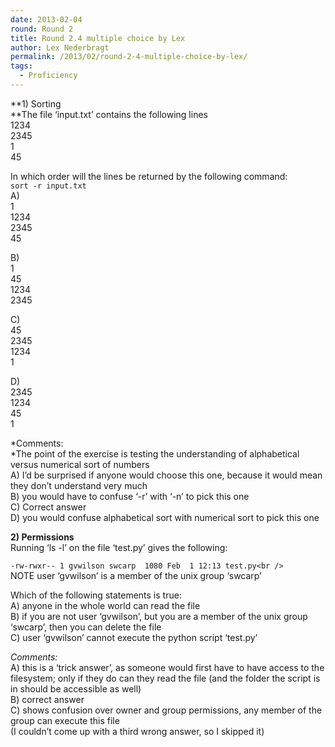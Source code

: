 ```yaml
---
date: 2013-02-04
round: Round 2
title: Round 2.4 multiple choice by Lex
author: Lex Nederbragt
permalink: /2013/02/round-2-4-multiple-choice-by-lex/
tags:
  - Proficiency
---
```

**1) Sorting  
**The file &#8216;input.txt&#8217; contains the following lines  
1234  
2345  
1  
45

In which order will the lines be returned by the following command:  
`sort -r input.txt`  
A)  
1  
1234  
2345  
45

B)  
1  
45  
1234  
2345

C)  
45  
2345  
1234  
1

D)  
2345  
1234  
45  
1

*Comments:  
*The point of the exercise is testing the understanding of alphabetical versus numerical sort of numbers  
A) I&#8217;d be surprised if anyone would choose this one, because it would mean they don&#8217;t understand very much  
B) you would have to confuse &#8216;-r&#8217; with &#8216;-n&#8217; to pick this one  
C) Correct answer  
D) you would confuse alphabetical sort with numerical sort to pick this one

**2) Permissions**  
Running &#8216;ls -l&#8217; on the file &#8216;test.py&#8217; gives the following:

`-rw-rwxr-- 1 gvwilson swcarp  1080 Feb  1 12:13 test.py<br />
`  
NOTE user &#8216;gvwilson&#8217; is a member of the unix group &#8216;swcarp&#8217;

Which of the following statements is true:  
A) anyone in the whole world can read the file  
B) if you are not user &#8216;gvwilson&#8217;, but you are a member of the unix group &#8216;swcarp&#8217;, then you can delete the file  
C) user &#8216;gvwilson&#8217; cannot execute the python script &#8216;test.py&#8217;

*Comments:*  
A) this is a &#8216;trick answer&#8217;, as someone would first have to have access to the filesystem; only if they do can they read the file (and the folder the script is in should be accessible as well)  
B) correct answer  
C) shows confusion over owner and group permissions, any member of the group can execute this file  
(I couldn&#8217;t come up with a third wrong answer, so I skipped it)
